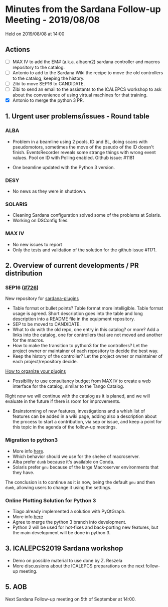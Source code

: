 # Minutes from the Sardana Follow-up Meeting - 2019/08/08

Held on 2019/08/08 at 14:00

## Actions

- [ ] MAX IV to add the EM# (a.k.a. albaem2) sardana controller and macros repository to the catalog.
- [ ] Antonio to add to the Sardana Wiki the recipe to move the old controllers to the catalog, keeping the history.
- [ ] Zibi to move SEP16 to CANDIDATE.
- [ ] Zibi to send an email to the assistants to the ICALEPCS workshop to ask about the convenience of using virtual machines for that training.
- [x] Antonio to merge the python 3 PR.

## 1. Urgent user problems/issues - Round table

### ALBA

- Problem in a beamline using 2 pools, ID and BL, doing scans with pseudomotors, sometimes the move of the pseudo of the ID doesn't finish.
  EventsRecorder reveals some strange things with wrong event values.
  Pool on ID with Polling enabled. Github issue: #1181

- One beamline updated with the Python 3 version.

### DESY

- No news as they were in shutdown.

### SOLARIS

- Cleaning Sardana configuration solved some of the problems at Solaris.
- Working on DSConfig files.

### MAX IV

- No new issues to report
- Only the tests and validation of the solution for the github issue #1171.

## 2. Overview of current developments / PR distribution

### SEP16 ([#726](https://github.com/sardana-org/sardana/pull/726))

New repository for [sardana-plugins](https://github.com/sardana-org/sardana-plugins)

- Table format or bullet points? Table format more intelligible.
  Table format usage is agreed.
  Short description goes into the table and long description into a README file in the equipment repository.
- SEP to be moved to CANDIDATE.
- What to do with the old repo, one entry in this catalog? or more?
  Add a links into the catalog, one for controllers that are not moved and another for the macros.
- How to make the transition to python3 for the controllers?
  Let the project owner or maintainer of each repository to decide the best way.
- Keep the history of the controller? Let the project owner or maintainer of each project/repository decide.

[How to organize your plugins](https://github.com/sardana-org/sardana/wiki/How-to-organize-your-plugin-project)

- Possibility to use consultancy budget from MAX IV to create a web interface for the catalog, similar to the Tango Catalog.

Right now we will continue with the catalog as it is planed, and we will evaluate in the future if there is room for improvements.

- Brainstorming of new features, investigations and a whish list of features can be added in a wiki page, adding also a description about the process to start a contribution, via sep or issue, and keep a point for this topic in the agenda of the follow-up meetings.

### Migration to python3

- More info [here](https://github.com/sardana-org/sardana/pull/1173).
- Which behavior should we use for the shelve of macroserver.
- Alba prefer `dumb` because it's available on Conda.
- Solaris prefer `gnu` because of the large Macroserver environments that they have.

The conclusion is to continue as it is now, being the default `gnu` and then `dumb`, allowing users to change it using the settings.

### Online Plotting Solution for Python 3

- Tiago already implemented a solution with PyQtGraph.
- More info [here](https://github.com/reszelaz/sardana/pull/25)
- Agree to merge the python 3 branch into development.
- Python 2 will be used for hot-fixes and back-porting new features, but the main development will be done in python 3.

## 3. ICALEPCS2019 Sardana workshop

- Demo on possible material to use done by Z. Reszela
- More discussions about the ICALEPCS preparations on the next follow-up meeting.

## 5. AOB

Next Sardana Follow-up meeting on 5th of September at 14:00.

